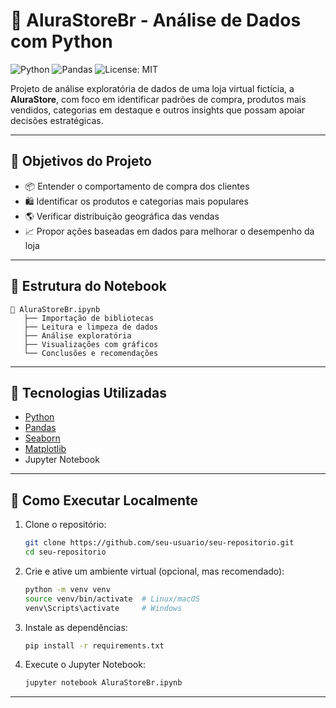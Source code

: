 # 🛒 AluraStoreBr - Análise de Dados com Python

![Python](https://img.shields.io/badge/Python-3.8+-blue?logo=python)
![Pandas](https://img.shields.io/badge/Pandas-Data%20Analysis-lightgrey?logo=pandas)
![License: MIT](https://img.shields.io/badge/License-MIT-green.svg)

Projeto de análise exploratória de dados de uma loja virtual fictícia, a **AluraStore**, com foco em identificar padrões de compra, produtos mais vendidos, categorias em destaque e outros insights que possam apoiar decisões estratégicas.

---

## 📌 Objetivos do Projeto

- 📦 Entender o comportamento de compra dos clientes  
- 🛍️ Identificar os produtos e categorias mais populares  
- 🌎 Verificar distribuição geográfica das vendas  
- 📈 Propor ações baseadas em dados para melhorar o desempenho da loja

---

## 📁 Estrutura do Notebook

```text
🔹 AluraStoreBr.ipynb
   ├── Importação de bibliotecas
   ├── Leitura e limpeza de dados
   ├── Análise exploratória
   ├── Visualizações com gráficos
   └── Conclusões e recomendações
```

---

## 🧪 Tecnologias Utilizadas

- [Python](https://www.python.org/)
- [Pandas](https://pandas.pydata.org/)
- [Seaborn](https://seaborn.pydata.org/)
- [Matplotlib](https://matplotlib.org/)
- Jupyter Notebook

---

## 🚀 Como Executar Localmente

1. Clone o repositório:

   ```bash
   git clone https://github.com/seu-usuario/seu-repositorio.git
   cd seu-repositorio
   ```

2. Crie e ative um ambiente virtual (opcional, mas recomendado):

   ```bash
   python -m venv venv
   source venv/bin/activate  # Linux/macOS
   venv\Scripts\activate     # Windows
   ```

3. Instale as dependências:

   ```bash
   pip install -r requirements.txt
   ```

4. Execute o Jupyter Notebook:

   ```bash
   jupyter notebook AluraStoreBr.ipynb
   ```

---
